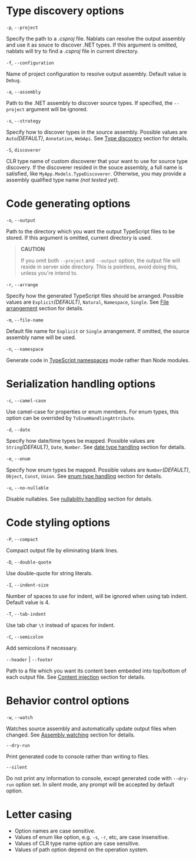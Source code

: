 ﻿
# Type discovery options

`-p`, `--project`

Specify the path to a _.csproj_ file. Nablats can resolve the output assembly and use it as souce to discover .NET types. 
If this argument is omitted, nablats will try to find a _.csproj_ file in current directory.

`-f`, `--configuration`

Name of project configuration to resolve output assembly. Default value is `Debug`.

`-a`, `--assembly`

Path to the .NET assembly to discover source types. If specified, the `--project` argument will be ignored.

`-s`, `--strategy`

Specify how to discover types in the source assembly. Possible values are `Auto`_(DEFAULT)_, `Annotation`, `WebApi`. See [Type discovery](./Manual.md#type-discovery) section for details.

`-S`, `discoverer`

CLR type name of custom discoverer that your want to use for source type discovery. If the discoverer resided in the souce assembly, a full name is satisfied, like `MyApp.Models.TypeDiscoverer`. Otherwise, you may provide a assembly qualified type name _(not tested yet)_.

# Code generating options

`-o`, `--output`

Path to the directory which you want the output TypeScript files to be stored.
If this argument is omitted, current directory is used.

> **CAUTION**
> 
> If you omit both `--project` and `--output` option, the output file will reside in server side directory. This is pointless, avoid doing this, unless you're intend to.

`-r`, `--arrange`

Specify how the generated TypeScript files should be arranged. Possible values are `Explicit`_(DEFAULT)_, `Natural`, `Namespace`, `Single`. See [File arrangement](Manual.md#file-arrangement) section for details.

`-m`, `--file-name`

Default file name for `Explicit` or `Single` arrangement. If omitted, the source assembly name will be used.

`-n`, `--namespace`

Generate code in [TypeScript namespaces](https://www.typescriptlang.org/docs/handbook/namespaces.html) mode rather than Node modules.

# Serialization handling options

`-c`, `--camel-case`

Use camel-case for properties or enum members. For enum types, this option can be overrided by `TsEnumHandlingAttribute`.

`-d`, `--date`

Specify how date/time types be mapped. Possible values are `String`_(DEFAULT)_, `Date`, `Number`. See [date type handling](Manual.md#date-type) section for details.

`-e`, `--enum`

Specify how enum types be mapped. Possible values are `Number`_(DEFAULT)_, `Object`, `Const`, `Union`. See [enum type handling](Manual.md#enum-type) section for details.

`-u`, `--no-nullable`

Disable nullables. See [nullability handling](Manual.md#nullability-handling) section for details.

# Code styling options

`-P`, `--compact`

Compact output file by eliminating blank lines.

`-D`, `--double-quote`

Use double-quote for string literals.

`-I`, `--indent-size`

Number of spaces to use for indent, will be ignored when using tab indent. Default value is 4.

`-T`, `--tab-indent`

Use tab char `\t` instead of spaces for indent.

`-C`, `--semicolon`

Add semicolons if necessary.

`--header` \| `--footer`

Path to a file which you want its content been embeded into top/bottom of each output file. See [Content injection](Manual.md#content-injection) section for details.

# Behavior control options

`-w`, `--watch`

Watches source assembly and automatically update output files when changed. See [Assembly watching](Manual.md#assembly-watching) section for details.

`--dry-run`

Print generated code to console rather than writing to files.

`--silent`

Do not print any information to console, except generated code with `--dry-run` option set. In silent mode, any prompt will be accepted by default option.

# Letter casing

* Option names are case sensitive.
* Values of enum like option, e.g. `-s`, `-r`, etc, are case insensitive.
* Values of CLR type name option are case sensitive.
* Values of path option depend on the operation system.